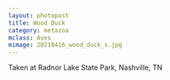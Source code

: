 ```yaml
---
layout: photopost
title: Wood Duck
category: metazoa
mclass: Aves
mimage: 20210416_wood_duck_s.jpg
---
```


Taken at Radnor Lake State Park, Nashville, TN
